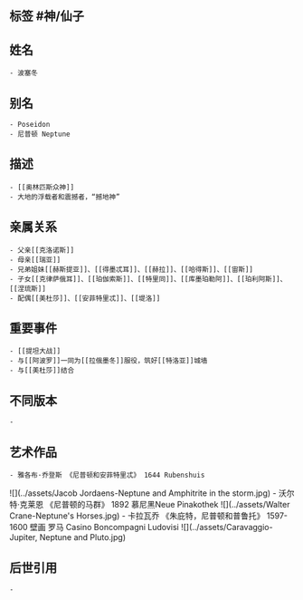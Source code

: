 ## 标签  #神/仙子
## 姓名
	- 波塞冬
## 别名
	- Poseidon
	- 尼普顿 Neptune
## 描述
	- [[奥林匹斯众神]]
	- 大地的浮载者和震撼者，“撼地神”
## 亲属关系
	- 父亲[[克洛诺斯]]
	- 母亲[[瑞亚]]
	- 兄弟姐妹[[赫斯提亚]]、[[得墨忒耳]]、[[赫拉]]、[[哈得斯]]、[[宙斯]]
	- 子女[[克律萨俄耳]]、[[珀伽索斯]]、[[特里同]]、[[库墨珀勒阿]]、[[珀利阿斯]]、[[涅琉斯]]
	- 配偶[[美杜莎]]、[[安菲特里忒]]、[[堤洛]]
## 重要事件
	- [[提坦大战]]
	- 与[[阿波罗]]一同为[[拉俄墨冬]]服役，筑好[[特洛亚]]城墙
	- 与[[美杜莎]]结合
## 不同版本
	-
## 艺术作品
	- 雅各布·乔登斯 《尼普顿和安菲特里忒》 1644 Rubenshuis
 ![](../assets/Jacob Jordaens-Neptune and Amphitrite in the storm.jpg)
	- 沃尔特·克莱恩 《尼普顿的马群》 1892 慕尼黑Neue Pinakothek
 ![](../assets/Walter Crane-Neptune's Horses.jpg)
	- 卡拉瓦乔 《朱庇特，尼普顿和普鲁托》 1597-1600 壁画 罗马 Casino Boncompagni Ludovisi
 ![](../assets/Caravaggio-Jupiter, Neptune and Pluto.jpg)
## 后世引用
	-
